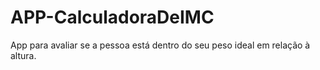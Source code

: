 # APP-CalculadoraDeIMC
App para avaliar se a pessoa está dentro do seu peso ideal em relação à altura.
